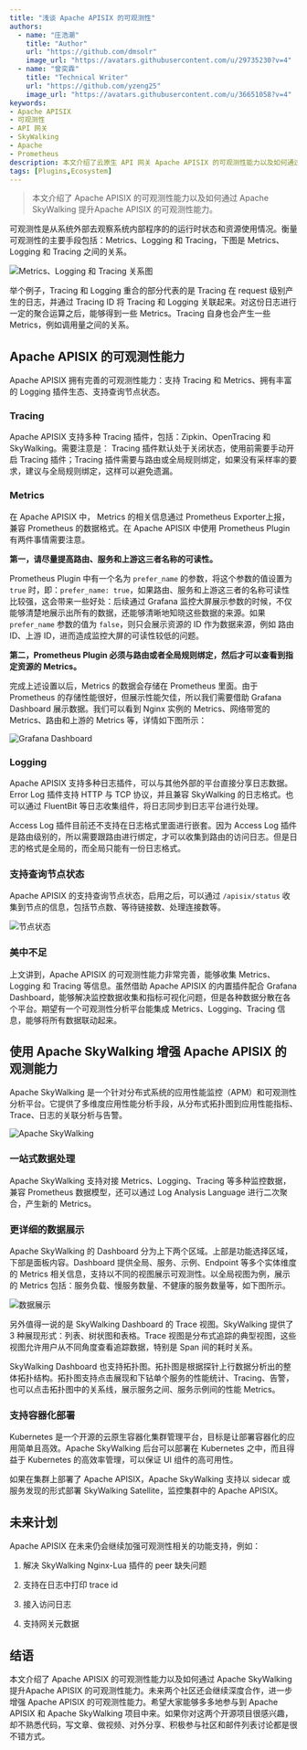 ```yaml
---
title: "浅谈 Apache APISIX 的可观测性"
authors:
  - name: "庄浩潮"
    title: "Author"
    url: "https://github.com/dmsolr"
    image_url: "https://avatars.githubusercontent.com/u/29735230?v=4"
  - name: "曾奕霖"
    title: "Technical Writer"
    url: "https://github.com/yzeng25"
    image_url: "https://avatars.githubusercontent.com/u/36651058?v=4"
keywords: 
- Apache APISIX
- 可观测性
- API 网关
- SkyWalking
- Apache
- Prometheus
description: 本文介绍了云原生 API 网关 Apache APISIX 的可观测性能力以及如何通过 Apache SkyWalking 提升Apache APISIX 的可观测性能力及未来规划。
tags: [Plugins,Ecosystem]
---
```


> 本文介绍了 Apache APISIX 的可观测性能力以及如何通过 Apache SkyWalking 提升Apache APISIX 的可观测性能力。

<!--truncate-->

可观测性是从系统外部去观察系统内部程序的的运行时状态和资源使用情况。衡量可观测性的主要手段包括：Metrics、Logging 和 Tracing，下图是 Metrics、Logging 和 Tracing 之间的关系。

![Metrics、Logging 和 Tracing 关系图](https://static.apiseven.com/202108/1635993536337-f8ee034d-ef3b-40b6-9886-ebde62d8edc6.png)

举个例子，Tracing 和 Logging 重合的部分代表的是 Tracing 在 request 级别产生的日志，并通过 Tracing ID 将 Tracing 和 Logging 关联起来。对这份日志进行一定的聚合运算之后，能够得到一些 Metrics。Tracing 自身也会产生一些 Metrics，例如调用量之间的关系。

## Apache APISIX 的可观测性能力

Apache APISIX 拥有完善的可观测性能力：支持 Tracing 和 Metrics、拥有丰富的 Logging 插件生态、支持查询节点状态。

### Tracing

Apache APISIX 支持多种 Tracing 插件，包括：Zipkin、OpenTracing 和 SkyWalking。需要注意是： Tracing 插件默认处于关闭状态，使用前需要手动开启 Tracing 插件；Tracing 插件需要与路由或全局规则绑定，如果没有采样率的要求，建议与全局规则绑定，这样可以避免遗漏。

### Metrics

在 Apache APISIX 中， Metrics 的相关信息通过 Prometheus Exporter上报，兼容 Prometheus 的数据格式。在 Apache APISIX 中使用 Prometheus Plugin 有两件事情需要注意。

**第一，请尽量提高路由、服务和上游这三者名称的可读性。**

Prometheus Plugin 中有一个名为 `prefer_name` 的参数，将这个参数的值设置为 `true` 时，即：`prefer_name: true`，如果路由、服务和上游这三者的名称可读性比较强，这会带来一些好处：后续通过 Grafana 监控大屏展示参数的时候，不仅能够清楚地展示出所有的数据，还能够清晰地知晓这些数据的来源。如果 `prefer_name` 参数的值为 `false`，则只会展示资源的 ID 作为数据来源，例如 路由 ID、上游 ID，进而造成监控大屏的可读性较低的问题。

**第二，Prometheus Plugin 必须与路由或者全局规则绑定，然后才可以查看到指定资源的 Metrics。**

完成上述设置以后，Metrics 的数据会存储在 Prometheus 里面。由于 Prometheus 的存储性能很好，但展示性能欠佳，所以我们需要借助 Grafana Dashboard 展示数据。我们可以看到 Nginx 实例的 Metrics、网络带宽的 Metrics、路由和上游的 Metrics 等，详情如下图所示：

![Grafana Dashboard](https://static.apiseven.com/202108/1635993660940-9c9bbb0b-d5f1-4add-b93d-1f076de9aebd.png)

### Logging

Apache APISIX 支持多种日志插件，可以与其他外部的平台直接分享日志数据。Error Log 插件支持 HTTP 与 TCP 协议，并且兼容 SkyWalking 的日志格式。也可以通过 FluentBit 等日志收集组件，将日志同步到日志平台进行处理。

Access Log 插件目前还不支持在日志格式里面进行嵌套。因为 Access Log 插件是路由级别的，所以需要跟路由进行绑定，才可以收集到路由的访问日志。但是日志的格式是全局的，而全局只能有一份日志格式。

### 支持查询节点状态

Apache APISIX 的支持查询节点状态，启用之后，可以通过 `/apisix/status` 收集到节点的信息，包括节点数、等待链接数、处理连接数等。

![节点状态](https://static.apiseven.com/202108/1635993774170-ca3bf15d-9f55-42ac-9a2f-2d8955f74c5c.png)

### 美中不足

上文讲到，Apache APISIX 的可观测性能力非常完善，能够收集 Metrics、Logging 和 Tracing 等信息。虽然借助 Apache APISIX 的内置插件配合 Grafana Dashboard，能够解决监控数据收集和指标可视化问题，但是各种数据分散在各个平台。期望有一个可观测性分析平台能集成 Metrics、Logging、Tracing 信息，能够将所有数据联动起来。

## 使用 Apache SkyWalking 增强 Apache APISIX 的观测能力

Apache SkyWalking 是一个针对分布式系统的应用性能监控（APM）和可观测性分析平台。它提供了多维度应用性能分析手段，从分布式拓扑图到应用性能指标、Trace、日志的关联分析与告警。

![Apache SkyWalking](https://static.apiseven.com/202108/1635993914263-b7511acd-9bcf-49ca-aa32-911fc85acfac.png)

### 一站式数据处理

Apache SkyWalking 支持对接 Metrics、Logging、Tracing 等多种监控数据，兼容 Prometheus 数据模型，还可以通过 Log Analysis Language 进行二次聚合，产生新的 Metrics。

### 更详细的数据展示

Apache SkyWalking 的 Dashboard 分为上下两个区域。上部是功能选择区域，下部是面板内容。Dashboard 提供全局、服务、示例、Endpoint 等多个实体维度的 Metrics 相关信息，支持以不同的视图展示可观测性。以全局视图为例，展示的 Metrics 包括：服务负载、慢服务数量、不健康的服务数量等，如下图所示。

![数据展示](https://static.apiseven.com/202108/1635993968588-403c9219-ae66-4b97-9eee-dcb97067b789.png)

另外值得一说的是 SkyWalking Dashboard 的 Trace 视图。SkyWalking 提供了 3 种展现形式：列表、树状图和表格。Trace 视图是分布式追踪的典型视图，这些视图允许用户从不同角度查看追踪数据，特别是 Span 间的耗时关系。

SkyWalking Dashboard 也支持拓扑图。拓扑图是根据探针上行数据分析出的整体拓扑结构。拓扑图支持点击展现和下钻单个服务的性能统计、Tracing、告警，也可以点击拓扑图中的关系线，展示服务之间、服务示例间的性能 Metrics。

### 支持容器化部署

Kubernetes 是一个开源的云原生容器化集群管理平台，目标是让部署容器化的应用简单且高效。Apache SkyWalking 后台可以部署在 Kubernetes 之中，而且得益于 Kubernetes 的高效率管理，可以保证 UI 组件的高可用性。

如果在集群上部署了 Apache APISIX，Apache SkyWalking 支持以 sidecar 或服务发现的形式部署 SkyWalking Satellite，监控集群中的 Apache APISIX。

## 未来计划

Apache APISIX 在未来仍会继续加强可观测性相关的功能支持，例如：

1. 解决 SkyWalking Nginx-Lua 插件的 peer 缺失问题

2. 支持在日志中打印 trace id

3. 接入访问日志

4. 支持网关元数据

## 结语

本文介绍了 Apache APISIX 的可观测性能力以及如何通过 Apache SkyWalking 提升Apache APISIX 的可观测性能力。未来两个社区还会继续深度合作，进一步增强 Apache APISIX 的可观测性能力。希望大家能够多多地参与到 Apache APISIX 和 Apache SkyWalking 项目中来。如果你对这两个开源项目很感兴趣，却不熟悉代码，写文章、做视频、对外分享、积极参与社区和邮件列表讨论都是很不错方式。
